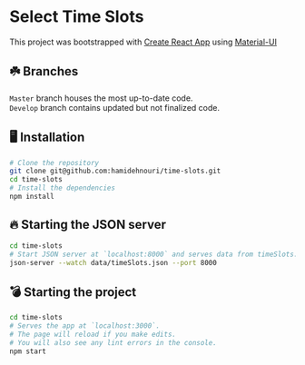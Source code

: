 # Select Time Slots
This project was bootstrapped with [Create React App](https://github.com/facebook/create-react-app) using [Material-UI](https://material-ui.com/)

## ☘️ Branches

`Master` branch houses the most up-to-date code.<br>
`Develop` branch contains updated but not finalized code.<br>

## 🖥️ Installation

```sh
# Clone the repository 
git clone git@github.com:hamidehnouri/time-slots.git
cd time-slots
# Install the dependencies
npm install
```

## 🔥 Starting the JSON server

```sh
cd time-slots
# Start JSON server at `localhost:8000` and serves data from timeSlots.json.
json-server --watch data/timeSlots.json --port 8000
```

## 💣 Starting the project

```sh
cd time-slots
# Serves the app at `localhost:3000`.
# The page will reload if you make edits.
# You will also see any lint errors in the console.
npm start
```


